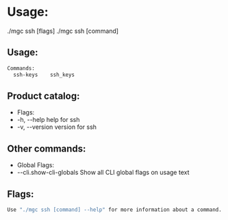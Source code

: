 # Usage:
  ./mgc ssh [flags]
  ./mgc ssh [command]

## Usage:
```bash
Commands:
  ssh-keys    ssh_keys
```

## Product catalog:
- Flags:
- -h, --help      help for ssh
- -v, --version   version for ssh

## Other commands:
- Global Flags:
- --cli.show-cli-globals   Show all CLI global flags on usage text

## Flags:
```bash
Use "./mgc ssh [command] --help" for more information about a command.
```

